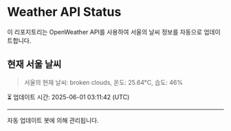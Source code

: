 
# Weather API Status

이 리포지토리는 OpenWeather API를 사용하여 서울의 날씨 정보를 자동으로 업데이트합니다.

## 현재 서울 날씨
> 서울의 현재 날씨: broken clouds, 온도: 25.64°C, 습도: 46%

⏳ 업데이트 시간: 2025-06-01 03:11:42 (UTC)

---
자동 업데이트 봇에 의해 관리됩니다.
